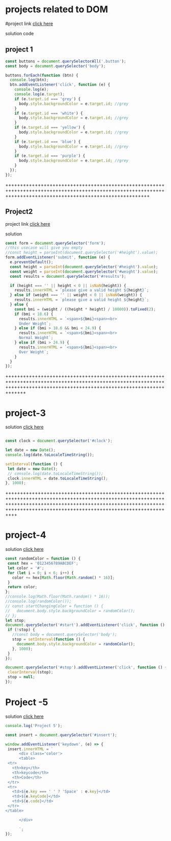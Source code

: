# projects related to DOM

#project link
[click here](https://stackblitz.com/edit/dom-project-chaiaurcode?file=1-colorChanger%2Fchaiaurcode.js)

solution code 

## project 1
```javascript
const buttons = document.querySelectorAll('.button');
const body = document.querySelector('body');

buttons.forEach(function (btn) {
  console.log(btn);
  btn.addEventListener('click', function (e) {
    console.log(e);
    console.log(e.target);
    if (e.target.id === 'grey') {
      body.style.backgroundColor = e.target.id; //grey
    }
    if (e.target.id === 'white') {
      body.style.backgroundColor = e.target.id; //grey
    }
    if (e.target.id === 'yellow') {
      body.style.backgroundColor = e.target.id; //grey
    }
    if (e.target.id === 'blue') {
      body.style.backgroundColor = e.target.id; //grey
    }
    if (e.target.id === 'purple') {
      body.style.backgroundColor = e.target.id; //grey
    }
  });
});
```
+++++++++++++++++++++++++++++++++++++++++++++++++++++++++++++++++++++++++++++++++++++++++++++++++++++++++++++++++++++++++++++++++++++++++++++++++++++++++++++
## Project2

project link [click here](https://stackblitz.com/edit/dom-project-chaiaurcode-2iqkhm?file=2-BMICalculator%2Fchaiaurcode.js,2-BMICalculator%2Findex.html)


 solution

```javascript
const form = document.querySelector('form');
//this usecase will give you empty
//const height = parseInt(document.querySelector('#height').value);
form.addEventListener('submit', function (e) {
  e.preventDefault();
  const height = parseInt(document.querySelector('#height').value);
  const weight = parseInt(document.querySelector('#weight').value);
  const results = document.querySelector('#results');

  if (height === '' || height < 0 || isNaN(height)) {
    results.innerHTML = `please give a valid height ${height}`;
  } else if (weight === '' || weight < 0 || isNaN(weight)) {
    results.innerHTML = `please give a valid height ${height}`;
  } else {
    const bmi = (weight / ((height * height) / 10000)).toFixed(2);
    if (bmi < 18.6) {
      results.innerHTML = `<span>${bmi}<span><br>
      Under Weight`;
    } else if (bmi > 18.6 && bmi < 24.9) {
      results.innerHTML = `<span>${bmi}<span><br>
      Normal Weight`;
    } else if (bmi > 24.9) {
      results.innerHTML = `<span>${bmi}<span><br>
      Over Weight`;
    }
  }
});

```
+++++++++++++++++++++++++++++++++++++++++++++++++++++++++++++++++++++++++++++++++++++++++++++++++++++++++++++++++++++++++++++++++++++++++++++++++++++++++++++++++++++++++
# project-3

 solution [click here]()

 ```javascript

 const clock = document.querySelector('#clock');

let date = new Date();
console.log(date.toLocaleTimeString());

setInterval(function () {
  let date = new Date();
  // console.log(date.toLocaleTimeString());
  clock.innerHTML = date.toLocaleTimeString();
}, 1000);
 ```


++++++++++++++++++++++++++++++++++++++++++++++++++++++++++++++++++++++++++++++++++++++++++++++++++++++++++++++++++++++++++++++++++++++++++++++++++++++++++++++++++++++++++++++++++++++++++++++++++++++++++++++++++++++++++++















 # project-4

 solution [click here](https://stackblitz.com/edit/dom-project-chaiaurcode-j8onhh?file=6-unlimitedColors%2Findex.html,6-unlimitedColors%2Fchaiaurcode.js)
 ```javascript
 const randomColor = function () {
  const hex = '0123456789ABCDEF';
  let color = '#';
  for (let i = 0; i < 6; i++) {
    color += hex[Math.floor(Math.random() * 16)];
  }
  return color;
};
//console.log(Math.floor(Math.random() * 16));
//console.log(randomColor());
// const startChangingColor = function () {
//   document.body.style.backgroundColor = randomColor();
// };
let stop;
document.querySelector('#start').addEventListener('click', function () {
  if (!stop) {
    //const body = document.querySelector('body');
    stop = setInterval(function () {
      document.body.style.backgroundColor = randomColor();
    }, 1000);
  }
});

document.querySelector('#stop').addEventListener('click', function () {
  clearInterval(stop);
  stop = null;
});

 ```

 # Project -5

 solution [click here](https://stackblitz.com/edit/dom-project-chaiaurcode-j8onhh?file=5-keyboard%2Findex.html,5-keyboard%2Fchaiaurcode.js)

 ``` javascript
 console.log('Project 5');

const insert = document.querySelector('#insert');

window.addEventListener('keydown', (e) => {
  insert.innerHTML = `
       <div class='color'>
       <table>
  <tr>
    <th>key</th>
    <th>keycode</th>
    <th>Code</th>
  </tr>
  <tr>
    <td>${e.key === ' ' ? 'Space' : e.key}</td>
    <td>${e.keyCode}</td>
    <td>${e.code}</td>
  </tr>
</table>

       </div>
       
       `;
});

 ```